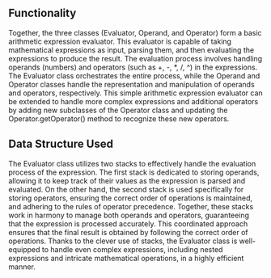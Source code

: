 ## Functionality
Together, the three classes (Evaluator, Operand, and Operator) form a basic arithmetic expression evaluator. This evaluator is capable of taking mathematical expressions as input, parsing them, and then evaluating the expressions to produce the result. The evaluation process involves handling operands (numbers) and operators (such as +, -, *, /, ^) in the expressions. The Evaluator class orchestrates the entire process, while the Operand and Operator classes handle the representation and manipulation of operands and operators, respectively. This simple arithmetic expression evaluator can be extended to handle more complex expressions and additional operators by adding new subclasses of the Operator class and updating the Operator.getOperator() method to recognize these new operators.

## Data Structure Used
The Evaluator class utilizes two stacks to effectively handle the evaluation process of the expression. The first stack is dedicated to storing operands, allowing it to keep track of their values as the expression is parsed and evaluated. On the other hand, the second stack is used specifically for storing operators, ensuring the correct order of operations is maintained, and adhering to the rules of operator precedence. Together, these stacks work in harmony to manage both operands and operators, guaranteeing that the expression is processed accurately. This coordinated approach ensures that the final result is obtained by following the correct order of operations. Thanks to the clever use of stacks, the Evaluator class is well-equipped to handle even complex expressions, including nested expressions and intricate mathematical operations, in a highly efficient manner.
